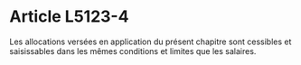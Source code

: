 # Article L5123-4

Les allocations versées en application du présent chapitre sont cessibles et saisissables dans les mêmes conditions et limites que les salaires.